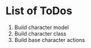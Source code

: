 # List of ToDos

1. Build character model
1. Build character class
1. Build base character actions

